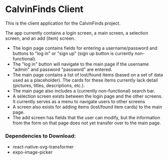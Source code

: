 # CalvinFinds Client
This is the client application for the CalvinFinds project.

The app currently contains a login screen, a main screen, a selection screen, and an add (item) screen.
- The login page contains fields for entering a username/password and buttons to "log in" or "sign up" (sign up button is currently non-functional).
- The "log in" button will navigate to the main page if the username "admin" and password "password" are entered.
- The main page contains a list of lost/found items (based on a set of data used as a placeholder). The cards for these items currently lack detail (pictures, titles, descriptions, etc.).
- The main page also includes a (currently non-functional) search bar.
- A selection screen exists between the login page and the other screens. It currently serves as a menu to navigate users to other screens
- A screen also exists for adding items (lost/found item cards) to the main page.
- The add screen has fields that the user can modify, but the information from the form on that page does not yet transfer over to the main page.

### Dependencies to Download:
- react-native-svg-transformer
- expo-image-picker
